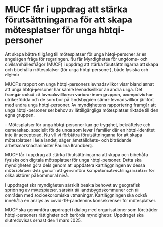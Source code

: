 # MUCF får i uppdrag att stärka förutsättningarna för att skapa mötesplatser för unga hbtqi-personer

Att skapa bättre tillgång till mötesplatser för unga hbtqi-personer är en angelägen fråga för regeringen. Nu får Myndigheten för ungdoms- och civilsamhällesfrågor (MUCF) i uppdrag att stärka förutsättningarna att skapa och bibehålla mötesplatser (för unga hbtqi-personer), både fysiska och digitala.

MUCF:s rapport om unga hbtqi-personers levnadsvillkor visar bland annat att unga hbtqi-personer har sämre levnadsvillkor än andra unga. Det framgår också att levnadsvillkoren varierar inom gruppen, exempelvis har utrikesfödda och de som bor på landsbygden sämre levnadsvillkor jämfört med andra unga hbtqi-personer. Av myndighetens rapportering framgår att unga hbtqi-personer ser behov av lättillgängliga mötesplatser riktade till den egna gruppen.

– Mötesplatser för unga hbtqi-personer kan ge trygghet, bekräftelse och gemenskap, speciellt för de unga som lever i familjer där en hbtqi-identitet inte är accepterad. Nu vill vi förbättra förutsättningarna för att skapa mötesplatser i hela landet, säger jämställdhets- och biträdande arbetsmarknadsminister Paulina Brandberg.

MUCF får i uppdrag att stärka förutsättningarna att skapa och bibehålla fysiska och digitala mötesplatser för unga hbtqi-personer. Detta ska myndigheten göra dels genom att uppdatera kartläggningen av dessa mötesplatser dels genom att genomföra kompetensutvecklingsinsatser för olika aktörer på kommunal nivå.

I uppdraget ska myndigheten särskilt beakta behovet av geografisk spridning av mötesplatser, särskilt till landsbygdskommuner och till områden med socioekonomiska utmaningar. Kartläggningen ska också innehålla en analys av covid-19-pandemins konsekvenser för mötesplatser.

MUCF ska genomföra uppdraget i dialog med organisationer som företräder hbtqi-personers rättigheter och berörda myndigheter. Uppdraget ska slutredovisas senast den 1 mars 2025.
